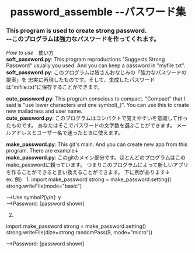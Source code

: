 <h1 align=center>password_assemble --パスワード集</h1>
<h3>This program is used to create strong password.<br>
  --このプログラムは強力なパスワードを作ってくれます。</h3>

_How to use_　使い方<br>
**soft_password.py**: This program reproductions "Suggests Strong Password" usually you used.
And you can keep a password in "myfile.txt".<br>
**soft_password.py**: このプログラムは皆さんおなじみの「強力なパスワードの提案」を
忠実に再現したものです。そして、生成したパスワードは"mifile.txt"に保存することができます。

**cute_password.py**: This program conscious to compact.
"Compact" that I said is "use lower characters and one symbol(_)".
You can use this to create new mailadress and user name.<br>
**cute_password.py**: このプログラムはコンパクトで覚えやすいを意識して作ったものです。
あなたはそこでパスワードの文字数を選ぶことができます。
メールアドレスとユーザー名で迷ったときに使えます。

**make_password.py**: This git's main. And you can create new app from this 
program. There are example↓<br>
**make_password.py**: このgitのメイン部分です。ほとんどのプログラムはこのmake_passwordに頼っています。
つまりこのプログラムによって新しいアプリを作ることができると言い換えることができます。
下に例があります↓<br>
ex. 例）
1.
import make_password
strong = make_password.setting()
strong.writeFile(mode="basic")

-->Use symbol?[y/n]: y
<br>-->Password: [password shown]

2.
import make_password
strong = make_password.setting()
strong.writeFile(dize=strong.randomPass(9, mode="micro"))

-->Password: [password shown]

